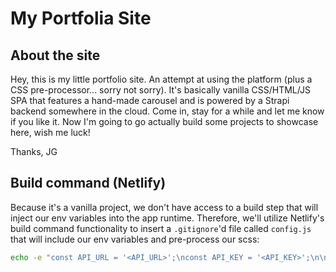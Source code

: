 # My Portfolia Site

## About the site

Hey, this is my little portfolio site. An attempt at using the platform (plus a CSS pre-processor... sorry not sorry). It's basically vanilla CSS/HTML/JS SPA that features a hand-made carousel and is powered
by a Strapi backend somewhere in the cloud. Come in, stay for a while and let me know if you like it. Now I'm going to go actually build some projects to showcase here, wish me luck!

Thanks,
JG

## Build command (Netlify)

Because it's a vanilla project, we don't have access to a build step that will inject our env variables into the app runtime. Therefore, we'll utilize Netlify's build command
functionality to insert a `.gitignore`'d file called `config.js` that will include our env variables and pre-process our scss:

```sh
echo -e "const API_URL = '<API_URL>';\nconst API_KEY = '<API_KEY>';\n\nexport { API_URL, API_TOKEN };" > config.js && npm run css
```
